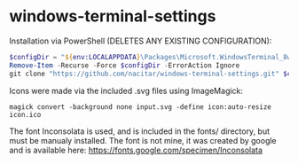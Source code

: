 # windows-terminal-settings

Installation via PowerShell (DELETES ANY EXISTING CONFIGURATION):
```powershell
$configDir = "${env:LOCALAPPDATA}\Packages\Microsoft.WindowsTerminal_8wekyb3d8bbwe\LocalState"
Remove-Item -Recurse -Force $configDir -ErrorAction Ignore
git clone "https://github.com/nacitar/windows-terminal-settings.git" $configDir
```


Icons were made via the included .svg files using ImageMagick:
```
magick convert -background none input.svg -define icon:auto-resize icon.ico
```


The font Inconsolata is used, and is included in the fonts/ directory,
but must be manualy installed.  The font is not mine, it was created
by google and is available here: https://fonts.google.com/specimen/Inconsolata
